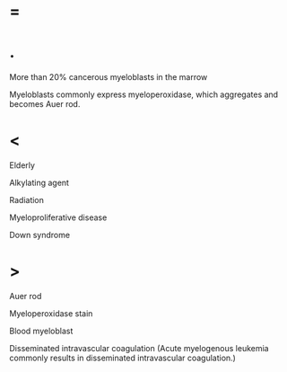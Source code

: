 # =

# .

More than 20% cancerous myeloblasts in the marrow

Myeloblasts commonly express myeloperoxidase, which aggregates and becomes Auer rod.

# <

Elderly

Alkylating agent

Radiation

Myeloproliferative disease

Down syndrome

# >

Auer rod

Myeloperoxidase stain

Blood myeloblast

Disseminated intravascular coagulation (Acute myelogenous leukemia commonly results in disseminated intravascular coagulation.)
